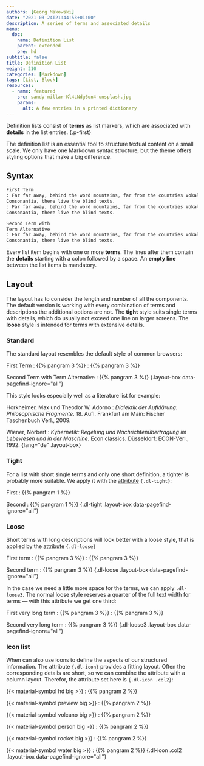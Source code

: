 ```yaml
---
authors: [Georg Makowski]
date: "2021-03-24T21:44:53+01:00"
description: A series of terms and associated details
menu:
  doc:
    name: Definition List
    parent: extended
    pre: hd
subtitle: false
title: Definition List
weight: 210
categories: [Markdown]
tags: [List, Block]
resources:
  - name: featured
    src: sandy-millar-Kl4LNdg6on4-unsplash.jpg
    params: 
      alt: A few entries in a printed dictionary
---
```


Definition lists consist of **terms** as list markers, which are associated with **details** in the list entries.
{.p-first} <!--more-->

The definition list is an essential tool to structure textual content on a small scale. We only have one Markdown syntax structure, but the theme offers styling options that make a big difference.  

## Syntax

```md
First Term
: Far far away, behind the word mountains, far from the countries Vokalia and 
Consonantia, there live the blind texts.
: Far far away, behind the word mountains, far from the countries Vokalia and
Consonantia, there live the blind texts.

Second Term with
Term Alternative
: Far far away, behind the word mountains, far from the countries Vokalia and
Consonantia, there live the blind texts.
```

Every list item begins with one or more **terms**. The lines after them contain the **details** starting with a colon followed by a space. An **empty line** between the list items is mandatory.

## Layout

The layout has to consider the length and number of all the components. The default version is working with every combination of terms and descriptions the additional options are not. The **tight** style suits single terms with details, which do usually not exceed one line on larger screens. The **loose** style is intended for terms with extensive details.

### Standard

The standard layout resembles the default style of common browsers:

First Term
: {{% pangram 3 %}}
: {{% pangram 3 %}}

Second Term with
Term Alternative
: {{% pangram 3 %}}
{.layout-box data-pagefind-ignore="all"}

This style looks especially well as a literature list for example:

Horkheimer, Max und Theodor W. Adorno
: _Dialektik der Aufklärung: Philosophische Fragmente_. 18\. Aufl. Frankfurt am Main: Fischer Taschenbuch Verl., 2009.

Wiener, Norbert
: _Kybernetik: Regelung und Nachrichtenübertragung im Lebewesen und in der Maschine_. Econ classics. Düsseldorf: ECON-Verl., 1992.
{lang="de" .layout-box}

### Tight

For a list with short single terms and only one short definition, a tighter is probably more suitable. We apply it with the [attribute](/doc/enhancing/attribute) `{.dl-tight}`:

First
: {{% pangram 1 %}}

Second
: {{% pangram 1 %}}
{.dl-tight .layout-box data-pagefind-ignore="all"}

### Loose

Short terms with long descriptions will look better with a loose style, that is applied by the [attribute](/doc/enhancing/attribute) `{.dl-loose}`

First term
: {{% pangram 3 %}}
: {{% pangram 3 %}}

Second term
: {{% pangram 3 %}}
{.dl-loose .layout-box data-pagefind-ignore="all"}

In the case we need a little more space for the terms, we can apply `.dl-loose3`. The normal loose style reserves a quarter of the full text width for terms — with this attribute we get one third:

First very long term
: {{% pangram 3 %}}
: {{% pangram 3 %}}

Second very long term
: {{% pangram 3 %}}
{.dl-loose3 .layout-box data-pagefind-ignore="all"}

### Icon list

When can also use icons to define the aspects of our structured information. The attribute `{.dl-icon}` provides a fitting layout. Often the corresponding details are short, so we can combine the attribute with a column layout. Therefor, the attribute set here is `{.dl-icon .col2}`:

{{< material-symbol hd big >}}
: {{% pangram 2 %}}

{{< material-symbol preview big >}}
: {{% pangram 2 %}}

{{< material-symbol volcano big >}}
: {{% pangram 2 %}}

{{< material-symbol person big >}}
: {{% pangram 2 %}}

{{< material-symbol rocket big >}}
: {{% pangram 2 %}}

{{< material-symbol water big >}}
: {{% pangram 2 %}}
{.dl-icon .col2 .layout-box data-pagefind-ignore="all"}